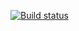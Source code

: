 [![Build status](https://ci.appveyor.com/api/projects/status/abgoql21jxb7w0m1/branch/master?svg=true)](https://ci.appveyor.com/project/DanilaEvteev/pageobjects/branch/master)
